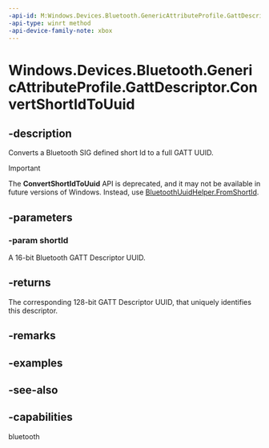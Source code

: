 ```yaml
---
-api-id: M:Windows.Devices.Bluetooth.GenericAttributeProfile.GattDescriptor.ConvertShortIdToUuid(System.UInt16)
-api-type: winrt method
-api-device-family-note: xbox
---
```


<!-- Method syntax
public System.Guid ConvertShortIdToUuid(System.UInt16 shortId)
-->

# Windows.Devices.Bluetooth.GenericAttributeProfile.GattDescriptor.ConvertShortIdToUuid

## -description
Converts a Bluetooth SIG defined short Id to a full GATT UUID.

> [!IMPORTANT]
> The **ConvertShortIdToUuid** API is deprecated, and it may not be available in future versions of Windows. Instead, use [BluetoothUuidHelper.FromShortId](/uwp/api/windows.devices.bluetooth.bluetoothuuidhelper.fromshortid).

## -parameters
### -param shortId
A 16-bit Bluetooth GATT Descriptor UUID.

## -returns
The corresponding 128-bit GATT Descriptor UUID, that uniquely identifies this descriptor.

## -remarks

## -examples

## -see-also

## -capabilities
bluetooth
